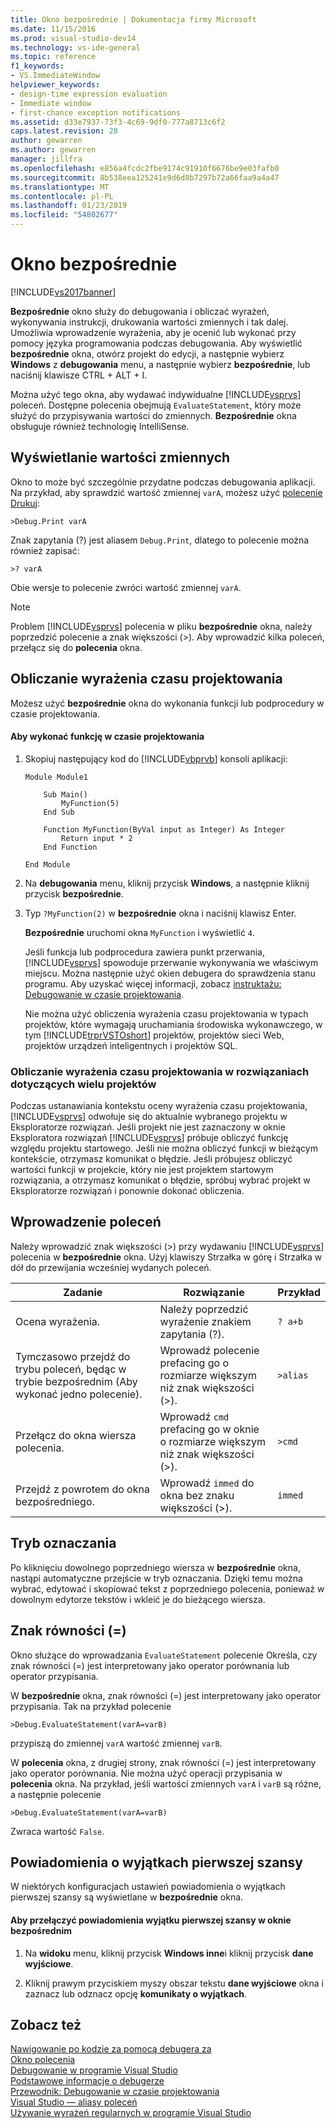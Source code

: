```yaml
---
title: Okno bezpośrednie | Dokumentacja firmy Microsoft
ms.date: 11/15/2016
ms.prod: visual-studio-dev14
ms.technology: vs-ide-general
ms.topic: reference
f1_keywords:
- VS.ImmediateWindow
helpviewer_keywords:
- design-time expression evaluation
- Immediate window
- first-chance exception notifications
ms.assetid: d33e7937-73f3-4c69-9df0-777a8713c6f2
caps.latest.revision: 28
author: gewarren
ms.author: gewarren
manager: jillfra
ms.openlocfilehash: e856a4fcdc2fbe9174c91910f6676be9e03fafb0
ms.sourcegitcommit: 8b538eea125241e9d6d8b7297b72a66faa9a4a47
ms.translationtype: MT
ms.contentlocale: pl-PL
ms.lasthandoff: 01/23/2019
ms.locfileid: "54802677"
---
```

# <a name="immediate-window"></a>Okno bezpośrednie
[!INCLUDE[vs2017banner](../../includes/vs2017banner.md)]

  
**Bezpośrednie** okno służy do debugowania i obliczać wyrażeń, wykonywania instrukcji, drukowania wartości zmiennych i tak dalej. Umożliwia wprowadzenie wyrażenia, aby je ocenić lub wykonać przy pomocy języka programowania podczas debugowania. Aby wyświetlić **bezpośrednie** okna, otwórz projekt do edycji, a następnie wybierz **Windows** z **debugowania** menu, a następnie wybierz **bezpośrednie**, lub naciśnij klawisze CTRL + ALT + I.  
  
 Można użyć tego okna, aby wydawać indywidualne [!INCLUDE[vsprvs](../../includes/vsprvs-md.md)] poleceń. Dostępne polecenia obejmują `EvaluateStatement`, który może służyć do przypisywania wartości do zmiennych. **Bezpośrednie** okna obsługuje również technologię IntelliSense.  
  
## <a name="displaying-the-values-of-variables"></a>Wyświetlanie wartości zmiennych  
 Okno to może być szczególnie przydatne podczas debugowania aplikacji. Na przykład, aby sprawdzić wartość zmiennej `varA`, możesz użyć [polecenie Drukuj](../../ide/reference/print-command.md):  
  
```  
>Debug.Print varA  
```  
  
 Znak zapytania (?) jest aliasem `Debug.Print`, dlatego to polecenie można również zapisać:  
  
```  
>? varA  
```  
  
 Obie wersje to polecenie zwróci wartość zmiennej `varA`.  
  
> [!NOTE]
>  Problem [!INCLUDE[vsprvs](../../includes/vsprvs-md.md)] polecenia w pliku **bezpośrednie** okna, należy poprzedzić polecenie a znak większości (>). Aby wprowadzić kilka poleceń, przełącz się do **polecenia** okna.  
  
## <a name="design-time-expression-evaluation"></a>Obliczanie wyrażenia czasu projektowania  
 Możesz użyć **bezpośrednie** okna do wykonania funkcji lub podprocedury w czasie projektowania.  
  
#### <a name="to-execute-a-function-at-design-time"></a>Aby wykonać funkcję w czasie projektowania  
  
1. Skopiuj następujący kod do [!INCLUDE[vbprvb](../../includes/vbprvb-md.md)] konsoli aplikacji:  
  
   ```  
   Module Module1  
  
       Sub Main()  
           MyFunction(5)  
       End Sub  
  
       Function MyFunction(ByVal input as Integer) As Integer  
           Return input * 2  
       End Function  
  
   End Module  
   ```  
  
2. Na **debugowania** menu, kliknij przycisk **Windows**, a następnie kliknij przycisk **bezpośrednie**.  
  
3. Typ `?MyFunction(2)` w **bezpośrednie** okna i naciśnij klawisz Enter.  
  
    **Bezpośrednie** uruchomi okna `MyFunction` i wyświetlić `4`.  
  
   Jeśli funkcja lub podprocedura zawiera punkt przerwania, [!INCLUDE[vsprvs](../../includes/vsprvs-md.md)] spowoduje przerwanie wykonywania we właściwym miejscu. Można następnie użyć okien debugera do sprawdzenia stanu programu. Aby uzyskać więcej informacji, zobacz [instruktażu: Debugowanie w czasie projektowania](../../debugger/walkthrough-debugging-at-design-time.md).  
  
   Nie można użyć obliczenia wyrażenia czasu projektowania w typach projektów, które wymagają uruchamiania środowiska wykonawczego, w tym [!INCLUDE[trprVSTOshort](../../includes/trprvstoshort-md.md)] projektów, projektów sieci Web, projektów urządzeń inteligentnych i projektów SQL.  
  
### <a name="design-time-expression-evaluation-in-multi-project-solutions"></a>Obliczanie wyrażenia czasu projektowania w rozwiązaniach dotyczących wielu projektów  
 Podczas ustanawiania kontekstu oceny wyrażenia czasu projektowania, [!INCLUDE[vsprvs](../../includes/vsprvs-md.md)] odwołuje się do aktualnie wybranego projektu w Eksploratorze rozwiązań. Jeśli projekt nie jest zaznaczony w oknie Eksploratora rozwiązań [!INCLUDE[vsprvs](../../includes/vsprvs-md.md)] próbuje obliczyć funkcję względu projektu startowego. Jeśli nie można obliczyć funkcji w bieżącym kontekście, otrzymasz komunikat o błędzie. Jeśli próbujesz obliczyć wartości funkcji w projekcie, który nie jest projektem startowym rozwiązania, a otrzymasz komunikat o błędzie, spróbuj wybrać projekt w Eksploratorze rozwiązań i ponownie dokonać obliczenia.  
  
## <a name="entering-commands"></a>Wprowadzenie poleceń  
 Należy wprowadzić znak większości (>) przy wydawaniu [!INCLUDE[vsprvs](../../includes/vsprvs-md.md)] polecenia w **bezpośrednie** okna. Użyj klawiszy Strzałka w górę i Strzałka w dół do przewijania wcześniej wydanych poleceń.  
  
|Zadanie|Rozwiązanie|Przykład|  
|----------|--------------|-------------|  
|Ocena wyrażenia.|Należy poprzedzić wyrażenie znakiem zapytania (?).|`? a+b`|  
|Tymczasowo przejdź do trybu poleceń, będąc w trybie bezpośrednim (Aby wykonać jedno polecenie).|Wprowadź polecenie prefacing go o rozmiarze większym niż znak większości (>).|`>alias`|  
|Przełącz do okna wiersza polecenia.|Wprowadź `cmd` prefacing go w oknie o rozmiarze większym niż znak większości (>).|`>cmd`|  
|Przejdź z powrotem do okna bezpośredniego.|Wprowadź `immed` do okna bez znaku większości (>).|`immed`|  
  
## <a name="mark-mode"></a>Tryb oznaczania  
 Po kliknięciu dowolnego poprzedniego wiersza w **bezpośrednie** okna, nastąpi automatyczne przejście w tryb oznaczania. Dzięki temu można wybrać, edytować i skopiować tekst z poprzedniego polecenia, ponieważ w dowolnym edytorze tekstów i wkleić je do bieżącego wiersza.  
  
## <a name="the-equals--sign"></a>Znak równości (=)  
 Okno służące do wprowadzania `EvaluateStatement` polecenie Określa, czy znak równości (=) jest interpretowany jako operator porównania lub operator przypisania.  
  
 W **bezpośrednie** okna, znak równości (=) jest interpretowany jako operator przypisania. Tak na przykład polecenie  
  
```  
>Debug.EvaluateStatement(varA=varB)  
```  
  
 przypiszą do zmiennej `varA` wartość zmiennej `varB`.  
  
 W **polecenia** okna, z drugiej strony, znak równości (=) jest interpretowany jako operator porównania. Nie można użyć operacji przypisania w **polecenia** okna. Na przykład, jeśli wartości zmiennych `varA` i `varB` są różne, a następnie polecenie  
  
```  
>Debug.EvaluateStatement(varA=varB)  
```  
  
 Zwraca wartość `False`.  
  
## <a name="first-chance-exception-notifications"></a>Powiadomienia o wyjątkach pierwszej szansy  
 W niektórych konfiguracjach ustawień powiadomienia o wyjątkach pierwszej szansy są wyświetlane w **bezpośrednie** okna.  
  
#### <a name="to-toggle-first-chance-exception-notifications-in-the-immediate-window"></a>Aby przełączyć powiadomienia wyjątku pierwszej szansy w oknie bezpośrednim  
  
1.  Na **widoku** menu, kliknij przycisk **Windows inne**i kliknij przycisk **dane wyjściowe**.  
  
2.  Kliknij prawym przyciskiem myszy obszar tekstu **dane wyjściowe** okna i zaznacz lub odznacz opcję **komunikaty o wyjątkach**.  
  
## <a name="see-also"></a>Zobacz też  
 [Nawigowanie po kodzie za pomocą debugera za](../../debugger/navigating-through-code-with-the-debugger.md)   
 [Okno polecenia](../../ide/reference/command-window.md)   
 [Debugowanie w programie Visual Studio](../../debugger/debugging-in-visual-studio.md)   
 [Podstawowe informacje o debugerze](../../debugger/debugger-basics.md)   
 [Przewodnik: Debugowanie w czasie projektowania](../../debugger/walkthrough-debugging-at-design-time.md)   
 [Visual Studio — aliasy poleceń](../../ide/reference/visual-studio-command-aliases.md)   
 [Używanie wyrażeń regularnych w programie Visual Studio](../../ide/using-regular-expressions-in-visual-studio.md)
